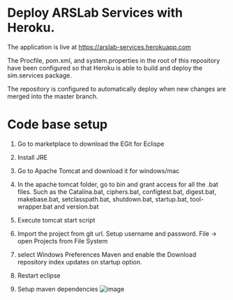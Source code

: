 # Deploy ARSLab Services with Heroku.

The application is live at https://arslab-services.herokuapp.com

The Procfile, pom.xml, and system.properties in the root of this repository have been configured so that Heroku is able to build and deploy the sim.services package.

The repository is configured to automatically deploy when new changes are merged into the master branch. 


# Code base setup
1.	Go to marketplace to download the EGit for Eclispe
2.	Install JRE
3.	Go to Apache Tomcat and download it for windows/mac
4.	In the apache tomcat folder, go to bin and grant access for all the .bat files. Such as the Catalina.bat, ciphers.bat, configtest.bat, digest.bat, makebase.bat, setclasspath.bat, shutdown.bat, startup.bat, tool-wrapper.bat and version.bat


5.	Execute tomcat start script
6.	Import the project from git url. Setup username and password.
File -> open Projects from File System
7.	select Windows Preferences Maven and enable the Download repository index updates on startup option.
8.	Restart eclipse
9.	Setup maven dependencies
![image](https://user-images.githubusercontent.com/25445362/109902857-00194b00-7c69-11eb-8f3d-86bb6cac6ca7.png)
